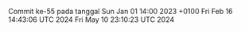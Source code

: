 Commit ke-55 pada tanggal Sun Jan 01 14:00 2023 +0100
Fri Feb 16 14:43:06 UTC 2024
Fri May 10 23:10:23 UTC 2024
